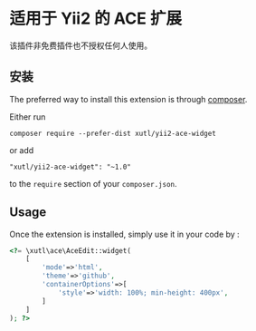 适用于 Yii2 的 ACE 扩展
==============================

该插件非免费插件也不授权任何人使用。

安装
------------

The preferred way to install this extension is through [composer](http://getcomposer.org/download/).

Either run

```
composer require --prefer-dist xutl/yii2-ace-widget
```

or add

```
"xutl/yii2-ace-widget": "~1.0"
```

to the `require` section of your `composer.json`.

Usage
-----

Once the extension is installed, simply use it in your code by  :

```php
<?= \xutl\ace\AceEdit::widget(
    [
        'mode'=>'html',
        'theme'=>'github',
        'containerOptions'=>[
            'style'=>'width: 100%; min-height: 400px',
        ]
    ]
); ?>
````